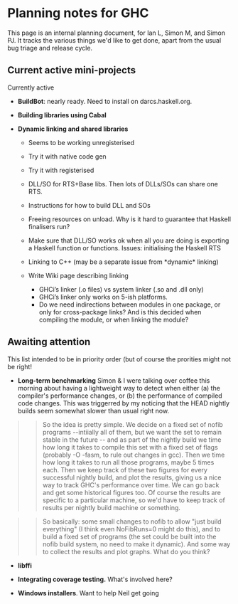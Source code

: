 # Planning notes for GHC



This page is an internal planning document, for Ian L, Simon M, and Simon PJ. It tracks the various things we'd like to get done, apart from the usual bug triage and release cycle.


## Current active mini-projects



Currently active


- **BuildBot**: nearly ready.  Need to install on darcs.haskell.org.

- **Building libraries using Cabal**

- **Dynamic linking and shared libraries**

  - Seems to be working unregisterised
  - Try it with native code gen 
  - Try it with registerised
  - DLL/SO for RTS+Base libs.  Then lots of DLLs/SOs can share one RTS.
  - Instructions for how to build DLL and SOs
  - Freeing resources on unload.  Why is it hard to guarantee that Haskell finalisers run?
  - Make sure that DLL/SO works ok when all you are doing is exporting a Haskell function or functions.  Issues: initialising the Haskell RTS
  - Linking to C++ (may be a separate issue from \*dynamic\* linking)
  - Write Wiki page describing linking

    - GHCi’s linker (.o files) vs system linker (.so and .dll only)
    - GHCi’s linker only works on 5-ish platforms.  
    - Do we need indirections between modules in one package, or only for cross-package links?  And is this decided when compiling the module, or when linking the module?

## Awaiting attention



This list intended to be in priority order (but of course the prorities might not be right!


- **Long-term benchmarking**  Simon & I were talking over coffee this morning about having a lightweight way to detect when either (a) the compiler's performance changes, or (b) the performance of compiled code changes.  This was triggerred by my noticing that the HEAD nightly builds seem somewhat slower than usual right now.

>
> >
> >
> > So the idea is pretty simple.  We decide on a fixed set of nofib programs --intiially all of them, but we want the set to remain stable in the future -- and as part of the nightly build we time how long it takes to compile this set with a fixed set of flags (probably -O -fasm, to rule out changes in gcc).  Then we time how long it takes to run all those programs, maybe 5 times each.  Then we keep track of these two figures for every successful nightly build, and plot the results, giving us a nice way to track GHC's performance over time.  We can go back and get some historical figures too.  Of course the results are specific to a particular machine, so we'd have to keep track of results per nightly build machine or something.
> >
> >
>

>
> >
> >
> > So basically: some small changes to nofib to allow "just build everything" (I think even NoFibRuns=0 might do this), and to build a fixed set of programs (the set could be built into the nofib build system, no need to make it dynamic).  And some way to collect the results and plot graphs.  What do you think?
> >
> >
>

- **libffi**

- **Integrating coverage testing.**  What's involved here?

- **Windows installers**. Want to help Neil get going

